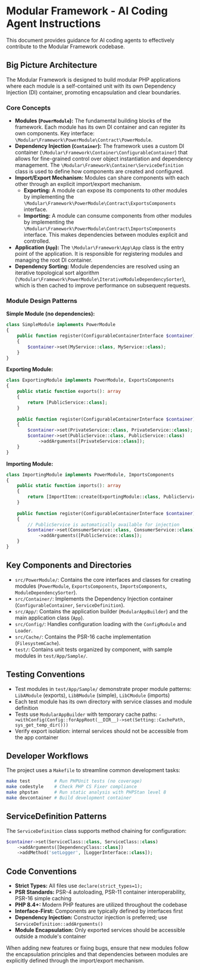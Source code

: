 # Modular Framework - AI Coding Agent Instructions

This document provides guidance for AI coding agents to effectively contribute to the Modular Framework codebase.

## Big Picture Architecture

The Modular Framework is designed to build modular PHP applications where each module is a self-contained unit with its own Dependency Injection (DI) container, promoting encapsulation and clear boundaries.

### Core Concepts

- **Modules (`PowerModule`):** The fundamental building blocks of the framework. Each module has its own DI container and can register its own components. Key interface: `\Modular\Framework\PowerModule\Contract\PowerModule`.
- **Dependency Injection (`Container`):** The framework uses a custom DI container (`\Modular\Framework\Container\ConfigurableContainer`) that allows for fine-grained control over object instantiation and dependency management. The `\Modular\Framework\Container\ServiceDefinition` class is used to define how components are created and configured.
- **Import/Export Mechanism:** Modules can share components with each other through an explicit import/export mechanism.
    - **Exporting:** A module can expose its components to other modules by implementing the `\Modular\Framework\PowerModule\Contract\ExportsComponents` interface.
    - **Importing:** A module can consume components from other modules by implementing the `\Modular\Framework\PowerModule\Contract\ImportsComponents` interface. This makes dependencies between modules explicit and controlled.
- **Application (`App`):** The `\Modular\Framework\App\App` class is the entry point of the application. It is responsible for registering modules and managing the root DI container.
- **Dependency Sorting:** Module dependencies are resolved using an iterative topological sort algorithm (`\Modular\Framework\PowerModule\IterativeModuleDependencySorter`), which is then cached to improve performance on subsequent requests.

### Module Design Patterns

**Simple Module (no dependencies):**
```php
class SimpleModule implements PowerModule
{
    public function register(ConfigurableContainerInterface $container): void
    {
        $container->set(MyService::class, MyService::class);
    }
}
```

**Exporting Module:**
```php
class ExportingModule implements PowerModule, ExportsComponents
{
    public static function exports(): array
    {
        return [PublicService::class];
    }
    
    public function register(ConfigurableContainerInterface $container): void
    {
        $container->set(PrivateService::class, PrivateService::class);
        $container->set(PublicService::class, PublicService::class)
            ->addArguments([PrivateService::class]);
    }
}
```

**Importing Module:**
```php
class ImportingModule implements PowerModule, ImportsComponents
{
    public static function imports(): array
    {
        return [ImportItem::create(ExportingModule::class, PublicService::class)];
    }
    
    public function register(ConfigurableContainerInterface $container): void
    {
        // PublicService is automatically available for injection
        $container->set(ConsumerService::class, ConsumerService::class)
            ->addArguments([PublicService::class]);
    }
}
```

## Key Components and Directories

- `src/PowerModule/`: Contains the core interfaces and classes for creating modules (`PowerModule`, `ExportsComponents`, `ImportsComponents`, `ModuleDependencySorter`).
- `src/Container/`: Implements the Dependency Injection container (`ConfigurableContainer`, `ServiceDefinition`).
- `src/App/`: Contains the application builder (`ModularAppBuilder`) and the main application class (`App`).
- `src/Config/`: Handles configuration loading with the `ConfigModule` and `Loader`.
- `src/Cache/`: Contains the PSR-16 cache implementation (`FilesystemCache`).
- `test/`: Contains unit tests organized by component, with sample modules in `test/App/Sample/`.

## Testing Conventions

- Test modules in `test/App/Sample/` demonstrate proper module patterns: `LibAModule` (exports), `LibBModule` (simple), `LibCModule` (imports)
- Each test module has its own directory with service classes and module definition
- Tests use `ModularAppBuilder` with temporary cache paths: `->withConfig(Config::forAppRoot(__DIR__)->set(Setting::CachePath, sys_get_temp_dir()))`
- Verify export isolation: internal services should not be accessible from the app container

## Developer Workflows

The project uses a `Makefile` to streamline common development tasks:

```sh
make test         # Run PHPUnit tests (no coverage)
make codestyle    # Check PHP CS Fixer compliance
make phpstan      # Run static analysis with PHPStan level 8
make devcontainer # Build development container
```

## ServiceDefinition Patterns

The `ServiceDefinition` class supports method chaining for configuration:

```php
$container->set(ServiceClass::class, ServiceClass::class)
    ->addArguments([DependencyClass::class])
    ->addMethod('setLogger', [LoggerInterface::class]);
```

## Code Conventions

- **Strict Types:** All files use `declare(strict_types=1);`
- **PSR Standards:** PSR-4 autoloading, PSR-11 container interoperability, PSR-16 simple caching
- **PHP 8.4+:** Modern PHP features are utilized throughout the codebase
- **Interface-First:** Components are typically defined by interfaces first
- **Dependency Injection:** Constructor injection is preferred; use `ServiceDefinition::addArguments()`
- **Module Encapsulation:** Only exported services should be accessible outside a module's container

When adding new features or fixing bugs, ensure that new modules follow the encapsulation principles and that dependencies between modules are explicitly defined through the import/export mechanism.
